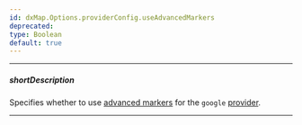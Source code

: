 ```yaml
---
id: dxMap.Options.providerConfig.useAdvancedMarkers
deprecated: 
type: Boolean
default: true
---
```

---
##### shortDescription
Specifies whether to use [advanced markers](https://developers.google.com/maps/documentation/javascript/advanced-markers/migration) for the `google` [provider](/Documentation/ApiReference/UI_Components/dxMap/Configuration/#provider).

---
<!-- Description goes here -->